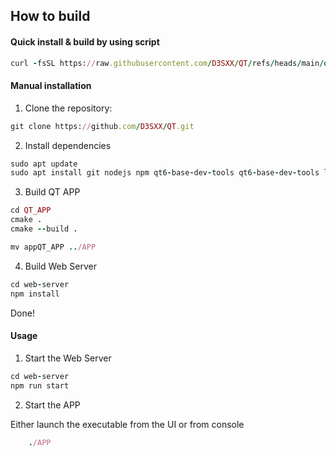 ## How to build

#### Quick install & build by using script ####

```ruby
curl -fsSL https://raw.githubusercontent.com/D3SXX/QT/refs/heads/main/quick_setup.sh | bash
```

#### Manual installation ####

1. Clone the repository:

```ruby
git clone https://github.com/D3SXX/QT.git
```

2. Install dependencies

```ruby
sudo apt update
sudo apt install git nodejs npm qt6-base-dev-tools qt6-base-dev-tools libusb-1.0-0-dev qt6-declarative-dev
```

3. Build QT APP

```ruby
cd QT_APP
cmake .
cmake --build .

mv appQT_APP ../APP
```

4. Build Web Server

```ruby
cd web-server
npm install
```
Done!

#### Usage ####

1. Start the Web Server

```ruby
cd web-server
npm run start
```
2. Start the APP

Either launch the executable from the UI or from console

```ruby
    ./APP
```  
